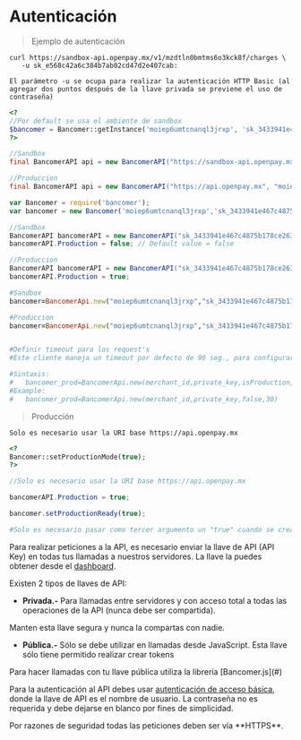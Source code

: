 
# Autenticación

> Ejemplo de autenticación

```shell
curl https://sandbox-api.openpay.mx/v1/mzdtln0bmtms6o3kck8f/charges \
   -u sk_e568c42a6c384b7ab02cd47d2e407cab:

El parámetro -u se ocupa para realizar la autenticación HTTP Basic (al agregar dos puntos después de la llave privada se previene el uso de contraseña)
```

```php
<?
//Por default se usa el ambiente de sandbox
$bancomer = Bancomer::getInstance('moiep6umtcnanql3jrxp', 'sk_3433941e467c4875b178ce26348b0fac');
?>
```

```java
//Sandbox
final BancomerAPI api = new BancomerAPI("https://sandbox-api.openpay.mx", "moiep6umtcnanql3jrxp", "sk_3433941e467c4875b178ce26348b0fac");

//Produccion
final BancomerAPI api = new BancomerAPI("https://api.openpay.mx", "moiep6umtcnanql3jrxp", "sk_3433941e467c4875b178ce26348b0fac");
```

```javascript
var Bancomer = require('bancomer');
var bancomer = new Bancomer('moiep6umtcnanql3jrxp','sk_3433941e467c4875b178ce26348b0fac');
```

```csharp
//Sandbox
BancomerAPI bancomerAPI = new BancomerAPI("sk_3433941e467c4875b178ce26348b0fac", "moiep6umtcnanql3jrxp");
bancomerAPI.Production = false; // Default value = false

//Produccion
BancomerAPI bancomerAPI = new BancomerAPI("sk_3433941e467c4875b178ce26348b0fac", "moiep6umtcnanql3jrxp");
bancomerAPI.Production = true;
```

```ruby
#Sandbox
bancomer=BancomerApi.new("moiep6umtcnanql3jrxp","sk_3433941e467c4875b178ce26348b0fac")

#Produccion
bancomer=BancomerApi.new("moiep6umtcnanql3jrxp","sk_3433941e467c4875b178ce26348b0fac", true)


#Definir timeout para los request's
#Este cliente maneja un timeout por defecto de 90 seg., para configurar el timeout usado para crear los request a los servicios, es necesario definir explícitamente el tipo de ambiente, seguido del nuevo valor del timeout para el request:

#Sintaxis:
#   bancomer_prod=BancomerApi.new(merchant_id,private_key,isProduction,timeout)
#Example:
#   bancomer_prod=BancomerApi.new(merchant_id,private_key,false,30)
```

> Producción

```shell
Solo es necesario usar la URI base https://api.openpay.mx
```

```php
<?
Bancomer::setProductionMode(true);
?>
```

```java
//Solo es necesario usar la URI base https://api.openpay.mx
```

```csharp
bancomerAPI.Production = true;
```

```javascript
bancomer.setProductionReady(true);
```

```ruby
#Solo es necesario pasar como tercer argumento un "true" cuando se crea el objeto BancomerApi
```

Para realizar peticiones a la API, es necesario enviar la llave de API (API Key) en todas tus llamadas a nuestros  servidores. ​La llave la puedes obtener desde el [dashboard](https://sandbox-bancomer.bancomer.mx/login).

Existen 2 tipos de llaves de API:

* **Privada.-**
Para llamadas entre servidores y con acceso total a todas las operaciones de la API (nunca debe ser  compartida).

<aside class="warning">
Manten esta llave segura y nunca la compartas con nadie.
</aside>

* **Pública.-**
Sólo se debe utilizar en llamadas desde JavaScript. Esta llave sólo tiene permitido realizar crear tokens

<aside class="notice">
Para hacer llamadas con tu llave pública utiliza la librería [Bancomer.js](#)
</aside>

Para la autenticación al API debes usar [autenticación de acceso básica](http://es.wikipedia.org/wiki/Autenticación_de_acceso_básica), donde la llave de API es el nombre de usuario. La contraseña no es requerida y debe dejarse en blanco por fines de simplicidad.

<aside class="notice">
Por razones de seguridad todas las peticiones deben ser vía **HTTPS**.
</aside>
